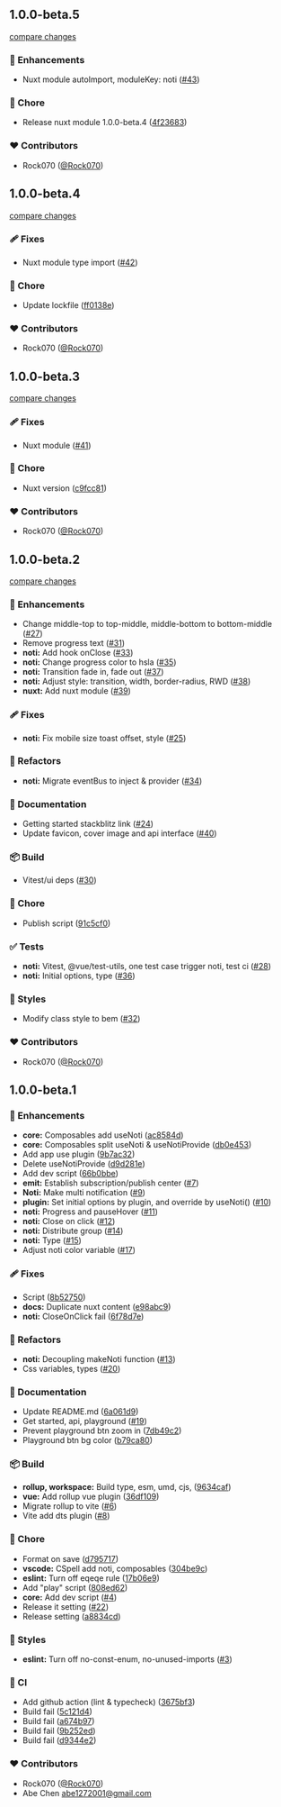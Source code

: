 ## 1.0.0-beta.5

[compare changes](https://github.com/Rock070/vue3-noti/compare/1.0.0-beta.4...main)

### 🚀 Enhancements

- Nuxt module autoImport, moduleKey: noti ([#43](https://github.com/Rock070/vue3-noti/pull/43))

### 🏡 Chore

- Release nuxt module 1.0.0-beta.4 ([4f23683](https://github.com/Rock070/vue3-noti/commit/4f23683))

### ❤️ Contributors

- Rock070 ([@Rock070](http://github.com/Rock070))


## 1.0.0-beta.4

[compare changes](https://github.com/Rock070/vue3-noti/compare/1.0.0-beta.3...main)

### 🩹 Fixes

- Nuxt module type import ([#42](https://github.com/Rock070/vue3-noti/pull/42))

### 🏡 Chore

- Update lockfile ([ff0138e](https://github.com/Rock070/vue3-noti/commit/ff0138e))

### ❤️ Contributors

- Rock070 ([@Rock070](http://github.com/Rock070))

## 1.0.0-beta.3

[compare changes](https://github.com/Rock070/vue3-noti/compare/1.0.0-beta.2...main)

### 🩹 Fixes

- Nuxt module ([#41](https://github.com/Rock070/vue3-noti/pull/41))

### 🏡 Chore

- Nuxt version ([c9fcc81](https://github.com/Rock070/vue3-noti/commit/c9fcc81))

### ❤️ Contributors

- Rock070 ([@Rock070](http://github.com/Rock070))

## 1.0.0-beta.2

[compare changes](https://github.com/Rock070/vue3-noti/compare/1.0.0-beta.1...main)

### 🚀 Enhancements

- Change middle-top to top-middle, middle-bottom to bottom-middle ([#27](https://github.com/Rock070/vue3-noti/pull/27))
- Remove progress text ([#31](https://github.com/Rock070/vue3-noti/pull/31))
- **noti:** Add hook onClose ([#33](https://github.com/Rock070/vue3-noti/pull/33))
- **noti:** Change progress color to hsla ([#35](https://github.com/Rock070/vue3-noti/pull/35))
- **noti:** Transition fade in, fade out ([#37](https://github.com/Rock070/vue3-noti/pull/37))
- **noti:** Adjust style: transition, width, border-radius, RWD ([#38](https://github.com/Rock070/vue3-noti/pull/38))
- **nuxt:** Add nuxt module ([#39](https://github.com/Rock070/vue3-noti/pull/39))

### 🩹 Fixes

- **noti:** Fix mobile size toast offset, style ([#25](https://github.com/Rock070/vue3-noti/pull/25))

### 💅 Refactors

- **noti:** Migrate eventBus to inject & provider ([#34](https://github.com/Rock070/vue3-noti/pull/34))

### 📖 Documentation

- Getting started stackblitz link ([#24](https://github.com/Rock070/vue3-noti/pull/24))
- Update favicon, cover image and api interface ([#40](https://github.com/Rock070/vue3-noti/pull/40))

### 📦 Build

- Vitest/ui deps ([#30](https://github.com/Rock070/vue3-noti/pull/30))

### 🏡 Chore

- Publish script ([91c5cf0](https://github.com/Rock070/vue3-noti/commit/91c5cf0))

### ✅ Tests

- **noti:** Vitest, @vue/test-utils, one test case trigger noti, test ci ([#28](https://github.com/Rock070/vue3-noti/pull/28))
- **noti:** Initial options, type ([#36](https://github.com/Rock070/vue3-noti/pull/36))

### 🎨 Styles

- Modify class style to bem ([#32](https://github.com/Rock070/vue3-noti/pull/32))

### ❤️ Contributors

- Rock070 ([@Rock070](http://github.com/Rock070))

## 1.0.0-beta.1


### 🚀 Enhancements

- **core:** Composables add useNoti ([ac8584d](https://github.com/Rock070/vue3-noti/commit/ac8584d))
- **core:** Composables split useNoti & useNotiProvide ([db0e453](https://github.com/Rock070/vue3-noti/commit/db0e453))
- Add app use plugin ([9b7ac32](https://github.com/Rock070/vue3-noti/commit/9b7ac32))
- Delete useNotiProvide ([d9d281e](https://github.com/Rock070/vue3-noti/commit/d9d281e))
- Add dev script ([66b0bbe](https://github.com/Rock070/vue3-noti/commit/66b0bbe))
- **emit:** Establish subscription/publish center ([#7](https://github.com/Rock070/vue3-noti/pull/7))
- **Noti:** Make multi notification ([#9](https://github.com/Rock070/vue3-noti/pull/9))
- **plugin:** Set initial options by plugin, and override by useNoti() ([#10](https://github.com/Rock070/vue3-noti/pull/10))
- **noti:** Progress and pauseHover ([#11](https://github.com/Rock070/vue3-noti/pull/11))
- **noti:** Close on click ([#12](https://github.com/Rock070/vue3-noti/pull/12))
- **noti:** Distribute group ([#14](https://github.com/Rock070/vue3-noti/pull/14))
- **noti:** Type ([#15](https://github.com/Rock070/vue3-noti/pull/15))
- Adjust noti color variable ([#17](https://github.com/Rock070/vue3-noti/pull/17))

### 🩹 Fixes

- Script ([8b52750](https://github.com/Rock070/vue3-noti/commit/8b52750))
- **docs:** Duplicate nuxt content ([e98abc9](https://github.com/Rock070/vue3-noti/commit/e98abc9))
- **noti:** CloseOnClick fail ([6f78d7e](https://github.com/Rock070/vue3-noti/commit/6f78d7e))

### 💅 Refactors

- **noti:** Decoupling makeNoti function ([#13](https://github.com/Rock070/vue3-noti/pull/13))
- Css variables, types ([#20](https://github.com/Rock070/vue3-noti/pull/20))

### 📖 Documentation

- Update README.md ([6a061d9](https://github.com/Rock070/vue3-noti/commit/6a061d9))
- Get started, api, playground ([#19](https://github.com/Rock070/vue3-noti/pull/19))
- Prevent playground btn zoom in ([7db49c2](https://github.com/Rock070/vue3-noti/commit/7db49c2))
- Playground btn bg color ([b79ca80](https://github.com/Rock070/vue3-noti/commit/b79ca80))

### 📦 Build

- **rollup, workspace:** Build type, esm, umd, cjs, ([9634caf](https://github.com/Rock070/vue3-noti/commit/9634caf))
- **vue:** Add rollup vue plugin ([36df109](https://github.com/Rock070/vue3-noti/commit/36df109))
- Migrate rollup to vite ([#6](https://github.com/Rock070/vue3-noti/pull/6))
- Vite add dts plugin ([#8](https://github.com/Rock070/vue3-noti/pull/8))

### 🏡 Chore

- Format on save ([d795717](https://github.com/Rock070/vue3-noti/commit/d795717))
- **vscode:** CSpell add noti, composables ([304be9c](https://github.com/Rock070/vue3-noti/commit/304be9c))
- **eslint:** Turn off eqeqe rule ([17b06e9](https://github.com/Rock070/vue3-noti/commit/17b06e9))
- Add "play" script ([808ed62](https://github.com/Rock070/vue3-noti/commit/808ed62))
- **core:** Add dev script ([#4](https://github.com/Rock070/vue3-noti/pull/4))
- Release it setting ([#22](https://github.com/Rock070/vue3-noti/pull/22))
- Release setting ([a8834cd](https://github.com/Rock070/vue3-noti/commit/a8834cd))

### 🎨 Styles

- **eslint:** Turn off no-const-enum, no-unused-imports ([#3](https://github.com/Rock070/vue3-noti/pull/3))

### 🤖 CI

- Add github action (lint & typecheck) ([3675bf3](https://github.com/Rock070/vue3-noti/commit/3675bf3))
- Build fail ([5c121d4](https://github.com/Rock070/vue3-noti/commit/5c121d4))
- Build fail ([a674b97](https://github.com/Rock070/vue3-noti/commit/a674b97))
- Build fail ([9b252ed](https://github.com/Rock070/vue3-noti/commit/9b252ed))
- Build fail ([d9344e2](https://github.com/Rock070/vue3-noti/commit/d9344e2))

### ❤️ Contributors

- Rock070 ([@Rock070](http://github.com/Rock070))
- Abe Chen <abe1272001@gmail.com>
